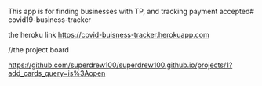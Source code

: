This app is for finding businesses with TP, and tracking payment accepted# covid19-business-tracker

the heroku link
https://covid-buisness-tracker.herokuapp.com


//the project board

https://github.com/superdrew100/superdrew100.github.io/projects/1?add_cards_query=is%3Aopen